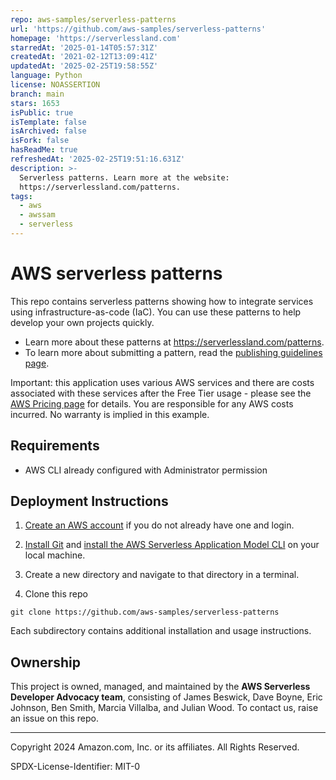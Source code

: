 ```yaml
---
repo: aws-samples/serverless-patterns
url: 'https://github.com/aws-samples/serverless-patterns'
homepage: 'https://serverlessland.com'
starredAt: '2025-01-14T05:57:31Z'
createdAt: '2021-02-12T13:09:41Z'
updatedAt: '2025-02-25T19:58:55Z'
language: Python
license: NOASSERTION
branch: main
stars: 1653
isPublic: true
isTemplate: false
isArchived: false
isFork: false
hasReadMe: true
refreshedAt: '2025-02-25T19:51:16.631Z'
description: >-
  Serverless patterns. Learn more at the website:
  https://serverlessland.com/patterns.
tags:
  - aws
  - awssam
  - serverless
---
```


# AWS serverless patterns

This repo contains serverless patterns showing how to integrate services using infrastructure-as-code (IaC). You can use these patterns to help develop your own projects quickly.

- Learn more about these patterns at https://serverlessland.com/patterns.
- To learn more about submitting a pattern, read the [publishing guidelines page](https://github.com/aws-samples/serverless-patterns/blob/main/PUBLISHING.md).

Important: this application uses various AWS services and there are costs associated with these services after the Free Tier usage - please see the [AWS Pricing page](https://aws.amazon.com/pricing/) for details. You are responsible for any AWS costs incurred. No warranty is implied in this example.

## Requirements

* AWS CLI already configured with Administrator permission

## Deployment Instructions

1. [Create an AWS account](https://portal.aws.amazon.com/gp/aws/developer/registration/index.html) if you do not already have one and login.

1. [Install Git](https://git-scm.com/book/en/v2/Getting-Started-Installing-Git) and [install the AWS Serverless Application Model CLI](https://docs.aws.amazon.com/serverless-application-model/latest/developerguide/serverless-sam-cli-install.html) on your local machine.

1. Create a new directory and navigate to that directory in a terminal.

1. Clone this repo

```
git clone https://github.com/aws-samples/serverless-patterns
```

Each subdirectory contains additional installation and usage instructions.

## Ownership

This project is owned, managed, and maintained by the **AWS Serverless Developer Advocacy team**, consisting of James Beswick, Dave Boyne, Eric Johnson, Ben Smith, Marcia Villalba, and Julian Wood. To contact us, raise an issue on this repo.

----
Copyright 2024 Amazon.com, Inc. or its affiliates. All Rights Reserved.

SPDX-License-Identifier: MIT-0
